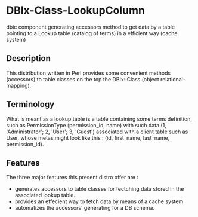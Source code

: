 DBIx-Class-LookupColumn
=======================

dbic component generating accessors method to get data by a table pointing to a Lookup table (catalog of terms) in a efficient way (cache system)

Description
--------------

This distribution written in Perl provides some convenient methods (accessors) to table classes
on the top the DBIx::Class (object relational-mapping).

Terminology
---------------

What is meant as a lookup table is a table containing some terms definition, such as PermissionType (permission_id, name) with such data 
(1, 'Administrator'; 2, 'User'; 3, 'Guest') associated 
with a client table such as User, whose metas might look like this : (id, first_name, last_name, permission_id).


Features
---------------

The three major features this present distro offer are :

* generates accessors to table classes for fectching data stored in the associated lookup table. 
* provides an effecient way to fetch data by means of a cache system.
* automatizes the accessors' generating for a DB schema.
